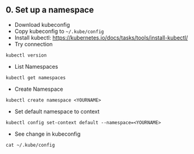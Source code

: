 ## 0. Set up a namespace
* Download kubeconfig
* Copy kubeconfig to `~/.kube/config`
* Install kubectl: https://kubernetes.io/docs/tasks/tools/install-kubectl/
* Try connection
```
kubectl version
```
* List Namespaces
```
kubectl get namespaces
```
* Create Namespace
```
kubectl create namespace <YOURNAME>
```
* Set default namespace to context
```
kubectl config set-context default --namespace=<YOURNAME>
```
* See change in kubeconfig
```
cat ~/.kube/config
```
